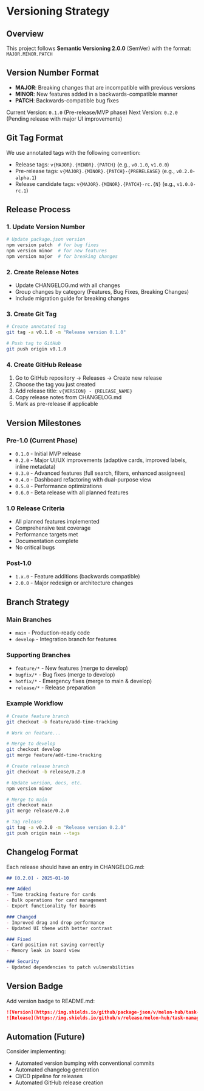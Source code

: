 # Versioning Strategy

## Overview
This project follows **Semantic Versioning 2.0.0** (SemVer) with the format: `MAJOR.MINOR.PATCH`

## Version Number Format
- **MAJOR**: Breaking changes that are incompatible with previous versions
- **MINOR**: New features added in a backwards-compatible manner
- **PATCH**: Backwards-compatible bug fixes

Current Version: `0.1.0` (Pre-release/MVP phase)
Next Version: `0.2.0` (Pending release with major UI improvements)

## Git Tag Format
We use annotated tags with the following convention:
- Release tags: `v{MAJOR}.{MINOR}.{PATCH}` (e.g., `v0.1.0`, `v1.0.0`)
- Pre-release tags: `v{MAJOR}.{MINOR}.{PATCH}-{PRERELEASE}` (e.g., `v0.2.0-alpha.1`)
- Release candidate tags: `v{MAJOR}.{MINOR}.{PATCH}-rc.{N}` (e.g., `v1.0.0-rc.1`)

## Release Process

### 1. Update Version Number
```bash
# Update package.json version
npm version patch  # for bug fixes
npm version minor  # for new features
npm version major  # for breaking changes
```

### 2. Create Release Notes
- Update CHANGELOG.md with all changes
- Group changes by category (Features, Bug Fixes, Breaking Changes)
- Include migration guide for breaking changes

### 3. Create Git Tag
```bash
# Create annotated tag
git tag -a v0.1.0 -m "Release version 0.1.0"

# Push tag to GitHub
git push origin v0.1.0
```

### 4. Create GitHub Release
1. Go to GitHub repository → Releases → Create new release
2. Choose the tag you just created
3. Add release title: `v{VERSION} - {RELEASE_NAME}`
4. Copy release notes from CHANGELOG.md
5. Mark as pre-release if applicable

## Version Milestones

### Pre-1.0 (Current Phase)
- `0.1.0` - Initial MVP release
- `0.2.0` - Major UI/UX improvements (adaptive cards, improved labels, inline metadata)
- `0.3.0` - Advanced features (full search, filters, enhanced assignees)
- `0.4.0` - Dashboard refactoring with dual-purpose view
- `0.5.0` - Performance optimizations
- `0.6.0` - Beta release with all planned features

### 1.0 Release Criteria
- All planned features implemented
- Comprehensive test coverage
- Performance targets met
- Documentation complete
- No critical bugs

### Post-1.0
- `1.x.0` - Feature additions (backwards compatible)
- `2.0.0` - Major redesign or architecture changes

## Branch Strategy

### Main Branches
- `main` - Production-ready code
- `develop` - Integration branch for features

### Supporting Branches
- `feature/*` - New features (merge to develop)
- `bugfix/*` - Bug fixes (merge to develop)
- `hotfix/*` - Emergency fixes (merge to main & develop)
- `release/*` - Release preparation

### Example Workflow
```bash
# Create feature branch
git checkout -b feature/add-time-tracking

# Work on feature...

# Merge to develop
git checkout develop
git merge feature/add-time-tracking

# Create release branch
git checkout -b release/0.2.0

# Update version, docs, etc.
npm version minor

# Merge to main
git checkout main
git merge release/0.2.0

# Tag release
git tag -a v0.2.0 -m "Release version 0.2.0"
git push origin main --tags
```

## Changelog Format

Each release should have an entry in CHANGELOG.md:

```markdown
## [0.2.0] - 2025-01-10

### Added
- Time tracking feature for cards
- Bulk operations for card management
- Export functionality for boards

### Changed
- Improved drag and drop performance
- Updated UI theme with better contrast

### Fixed
- Card position not saving correctly
- Memory leak in board view

### Security
- Updated dependencies to patch vulnerabilities
```

## Version Badge
Add version badge to README.md:
```markdown
![Version](https://img.shields.io/github/package-json/v/melon-hub/task-manager-app)
![Release](https://img.shields.io/github/v/release/melon-hub/task-manager-app)
```

## Automation (Future)
Consider implementing:
- Automated version bumping with conventional commits
- Automated changelog generation
- CI/CD pipeline for releases
- Automated GitHub release creation